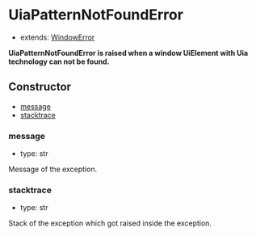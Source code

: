 # UiaPatternNotFoundError

- extends: [WindowError](./doc/api/python/exceptions/windowerror.md)

**UiaPatternNotFoundError is raised when a window UiElement with Uia technology can not be found.**

## Constructor<!-- {docsify-ignore} -->
- [message](#message)
- [stacktrace](#stacktrace)

### message
- type: str

Message of the exception.


### stacktrace
- type: str

Stack of the exception which got raised inside the exception.
